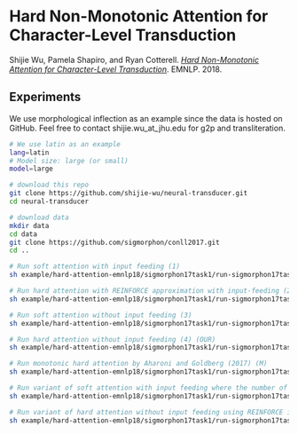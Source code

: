 # Hard Non-Monotonic Attention for Character-Level Transduction

Shijie Wu, Pamela Shapiro, and Ryan Cotterell. [*Hard Non-Monotonic Attention for Character-Level Transduction*](https://arxiv.org/abs/1808.10024). EMNLP. 2018.

## Experiments

We use morphological inflection as an example since the data is hosted on GitHub. Feel free to contact shijie.wu_at_jhu.edu for g2p and transliteration.

```bash
# We use latin as an example
lang=latin
# Model size: large (or small)
model=large

# download this repo
git clone https://github.com/shijie-wu/neural-transducer.git
cd neural-transducer

# download data
mkdir data
cd data
git clone https://github.com/sigmorphon/conll2017.git
cd ..

# Run soft attention with input feeding (1)
sh example/hard-attention-emnlp18/sigmorphon17task1/run-sigmorphon17task1-$model.sh softinputfeed $lang

# Run hard attention with REINFORCE approximation with input-feeding (2)
sh example/hard-attention-emnlp18/sigmorphon17task1/run-sigmorphon17task1-$model.sh approxihardinputfeed $lang

# Run soft attention without input feeding (3)
sh example/hard-attention-emnlp18/sigmorphon17task1/run-sigmorphon17task1-$model.sh soft $lang

# Run hard attention without input feeding (4) (OUR)
sh example/hard-attention-emnlp18/sigmorphon17task1/run-sigmorphon17task1-$model.sh hard $lang

# Run monotonic hard attention by Aharoni and Goldberg (2017) (M)
sh example/hard-attention-emnlp18/sigmorphon17task1/run-sigmorphon17task1-$model.sh hardmono $lang

# Run variant of soft attention with input feeding where the number of parameters is not controlled  (U)
sh example/hard-attention-emnlp18/sigmorphon17task1/run-sigmorphon17task1-$model.sh largesoftinputfeed $lang

# Run variant of hard attention without input feeding using REINFORCE instead of exact marginalization (R)
sh example/hard-attention-emnlp18/sigmorphon17task1/run-sigmorphon17task1-$model.sh approxihard $lang
```